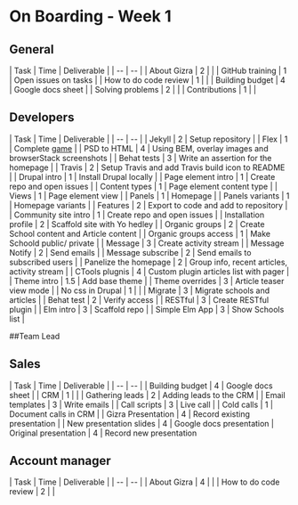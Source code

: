 # On Boarding - Week 1

## General

| Task | Time | Deliverable |
| -- | -- |
| About Gizra | 2 | |
| GitHub training | 1 | Open issues on tasks |
| How to do code review | 1 | |
| Building budget | 4 | Google docs sheet |
| Solving problems | 2 |  |
| Contributions | 1 |  |

## Developers

| Task | Time | Deliverable |
| -- | -- |
| Jekyll | 2 | Setup repository |
| Flex | 1 | Complete [game](http://flexboxfroggy.com/) |
| PSD to HTML | 4 | Using BEM, overlay images and browserStack screenshots |
| Behat tests | 3 | Write an assertion for the homepage |
| Travis | 2 | Setup Travis and add Travis build icon to README |
| Drupal intro | 1 | Install Drupal locally |
| Page element intro | 1 | Create repo and open issues |
| Content types | 1 | Page element content type |
| Views | 1 | Page element view |
| Panels | 1 | Homepage |
| Panels variants | 1 | Homepage variants |
| Features | 2 | Export to code and add to repository |
| Community site intro | 1 | Create repo and open issues |
| Installation profile | 2 | Scaffold site with Yo hedley |
| Organic groups | 2 | Create School content and Article content |
| Organic groups access | 1 | Make Schoold public/ private |
| Message | 3 | Create activity stream |
| Message Notify | 2 | Send emails |
| Message subscribe | 2 | Send emails to subscribed users |
| Panelize the homepage | 2 | Group info, recent articles, activity stream |
| CTools plugnis | 4 | Custom plugin articles list with pager |
| Theme intro | 1.5 | Add base theme |
| Theme overrides | 3 | Article teaser view mode |
| No css in Drupal | 1 | |
| Migrate | 3 | Migrate schools and articles |
| Behat test | 2 | Verify access |
| RESTful | 3 | Create RESTful plugin |
| Elm intro | 3 | Scaffold repo |
| Simple Elm App | 3 | Show Schools list |

##Team Lead

## Sales

| Task | Time | Deliverable |
| -- | -- |
| Building budget | 4 | Google docs sheet |
| CRM | 1 |  |
| Gathering leads | 2 | Adding leads to the CRM |
| Email templates | 3 | Write emails |
| Call scripts | 3 | Live call |
| Cold calls | 1 | Document calls in CRM |
| Gizra Presentation | 4 | Record existing presentation |
| New presentation slides | 4 |  Google docs presentation
| Original presentation | 4 |  Record new presentation


## Account manager

| Task | Time | Deliverable |
| -- | -- |
| About Gizra | 4 | |
| How to do code review | 2 | |
